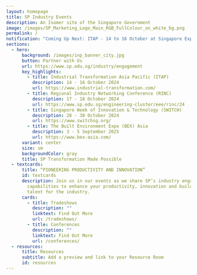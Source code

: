 ```yaml
---
layout: homepage
title: SP Industry Events
description: An Isomer site of the Singapore Government
image: /images/SP_Marketing_Logo_Main_RGB_FullColour_on_white_bg.png
permalink: /
notification: "Coming Up Next: ITAP - 14 to 16 October at Singapore Expo"
sections:
  - hero:
      background: /images/inp_banner_city.jpg
      button: Partner with Us
      url: https://www.sp.edu.sg/industry/engagement
      key_highlights:
        - title: Industrial Transformation Asia Pacific (ITAP)
          description: 14 - 16 October 2024
          url: https://www.industrial-transformation.com/
        - title: Regional Industry Networking Conference (RINC)
          description: 17 - 18 October 2024
          url: https://www.sp.edu.sg/engineering-cluster/eee/rinc/24
        - title: Singapore Week of Innovation & Technology (SWITCH)
          description: 28 - 30 October 2024
          url: https://www.switchsg.org/
        - title: The Built Environment Expo (BEX) Asia
          description: 3 - 5 September 2025
          url: https://www.bex-asia.com/
      variant: center
      size: sm
      backgroundColor: gray
      title: SP Transformation Made Possible
  - textcards:
      title: “PIONEERING PRODUCTIVITY AND INNOVATION”
      id: textcards
      description: Join us in our events as we share SP’s industry engagement
        capabilities to enhance your productivity, innovation and building
        talent for the industry.
      cards:
        - title: Tradeshows
          description: ""
          linktext: Find Out More
          url: /tradeshows/
        - title: Conferences
          description: ""
          linktext: Find Out More
          url: /conferences/
  - resources:
      title: Resources
      subtitle: Add a preview and link to your Resource Room
      id: resources
---
```


